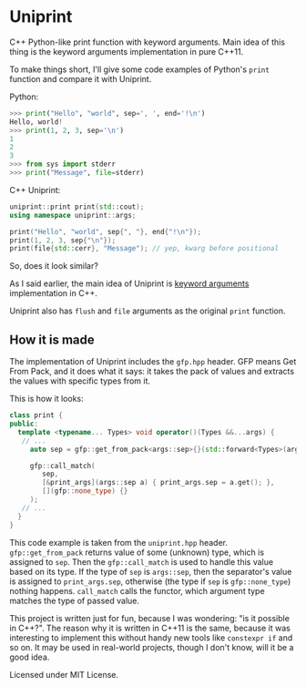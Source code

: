 # Uniprint

C++ Python-like print function with keyword arguments. Main idea of this thing
is the keyword arguments implementation in pure C++11.

To make things short, I'll give some code examples of Python's `print` function
and compare it with Uniprint.

Python:

```python
>>> print("Hello", "world", sep=', ', end='!\n')
Hello, world!
>>> print(1, 2, 3, sep='\n')
1
2
3
>>> from sys import stderr
>>> print("Message", file=stderr)

```

C++ Uniprint:

```cpp
uniprint::print print(std::cout);
using namespace uniprint::args;

print("Hello", "world", sep{", "}, end{"!\n"});
print(1, 2, 3, sep{"\n"});
print(file{std::cerr}, "Message"); // yep, kwarg before positional
```

So, does it look similar?

As I said earlier, the main idea of Uniprint is
[keyword arguments](https://docs.python.org/3/glossary.html#term-argument)
implementation in C++.

Uniprint also has `flush` and `file` arguments as the original `print` function.

## How it is made

The implementation of Uniprint includes the `gfp.hpp` header. GFP means Get From
Pack, and it does what it says: it takes the pack of values and extracts the
values with specific types from it.

This is how it looks:

```cpp
class print {
public:
  template <typename... Types> void operator()(Types &&...args) {
   // ...
     auto sep = gfp::get_from_pack<args::sep>{}(std::forward<Types>(args)...);

     gfp::call_match(
        sep,
        [&print_args](args::sep a) { print_args.sep = a.get(); },
        [](gfp::none_type) {}
     );
   // ...
  }
}
```

This code example is taken from the `uniprint.hpp` header. `gfp::get_from_pack`
returns value of some (unknown) type, which is assigned to `sep`. Then the
`gfp::call_match` is used to handle this value based on its type. If the type
of `sep` is `args::sep`, then the separator's value is assigned to
`print_args.sep`, otherwise (the type if `sep` is `gfp::none_type`) nothing
happens. `call_match` calls the functor, which argument type matches the type of
passed value.

This project is written just for fun, because I was wondering: "is it possible
in C++?". The reason why it is written in C++11 is the same, because it was
interesting to implement this without handy new tools like `constexpr if`
and so on. It may be used in real-world projects, though I don't know, will it
be a good idea.

Licensed under MIT License.

